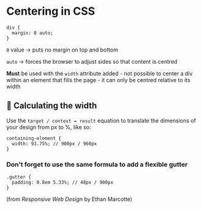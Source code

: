 # Centering in CSS

```
div {
  margin: 0 auto;
}
```

`0` value -> puts no margin on top and bottom  

`auto` -> forces the browser to adjust sides so that content is centred  


**Must** be used with the `width` attribute added - not possible to center a div within an element that fills the page - it can only be centred relative to its width 

## 📐 Calculating the width

Use the `target / context = result` equation to translate the dimensions of your design from px to %, like so:

```
containing-element {
  width: 93.75%; // 900px / 960px
}
```

### Don't forget to use the same formula to add a flexible gutter

```
.gutter {
  padding: 0.8em 5.33%; // 48px / 900px
}
```

(from _Responsive Web Design_ by Ethan Marcotte)